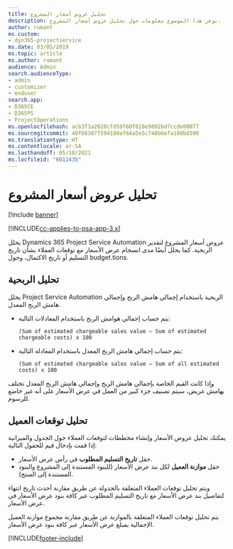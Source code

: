 ```yaml
---
title: تحليل عروض أسعار المشروع
description: يوفر هذا الموضوع معلومات حول تحليل عروض أسعار المشروع.
author: rumant
ms.custom:
- dyn365-projectservice
ms.date: 03/05/2019
ms.topic: article
ms.author: rumant
audience: Admin
search.audienceType:
- admin
- customizer
- enduser
search.app:
- D365CE
- D365PS
- ProjectOperations
ms.openlocfilehash: acb3f1a2020cfd59f60f828e9092bd7ccde00077
ms.sourcegitcommit: 40f68387f594180af64a5e5c748b6efa188bd300
ms.translationtype: HT
ms.contentlocale: ar-SA
ms.lasthandoff: 05/10/2021
ms.locfileid: "6012435"
---
```

# <a name="analysis-of-project-quotes"></a>تحليل عروض أسعار المشروع

[!include [banner](../includes/psa-now-project-operations.md)]

[!INCLUDE[cc-applies-to-psa-app-3.x](../includes/cc-applies-to-psa-app-3x.md)]

يحلل Dynamics 365 Project Service Automation عروض أسعار المشروع لتقدير الربحية. كما يحلل أيضًا مدى انسجام عرض الأسعار مع توقعات العملاء بشأن تاريخ التسليم أو تاريخ الاكتمال، وحول budget.tions.

## <a name="profitability-analysis"></a>تحليل الربحية

يحلل Project Service Automation الربحية باستخدام إجمالي هامش الربح وإجمالي هامش الربح المعدل.

- يتم حساب إجمالي هوامش الربح باستخدام المعادلات التالية:

  `
    (Sum of estimated chargeable sales value – Sum of estimated chargeable costs) x 100
  `
- يتم حساب إجمالي هامش الربح المعدل باستخدام المعادلة التالية:

  `
    (Sum of estimated chargeable sales value – Sum of all estimated costs) x 100
  `

وإذا كانت القيم الخاصة بإجمالي هامش الربح وإجمالي هامش الربح المعدل تختلف بهامش عريض، سيتم تصنيف جزء كبير من العمل في عرض الأسعار على أنه غير خاضع للرسوم.

## <a name="analysis-of-customer-expectations"></a>تحليل توقعات العميل

يمكنك تحليل عروض الأسعار وإنشاء مخططات لتوقعات العملاء حول الجدول والميزانية إذا قمت بإدخال قيم للحقول التالية:

- حقل **تاريخ التسليم المطلوب** في رأس عرض الأسعار.
- حقل **موازنة العميل** لكل بند عرض الأسعار (للبنود المستندة إلى المشروع والبنود المستندة إلى المنتج).

ويتم تحليل توقعات العملاء المتعلقة بالجدولة عن طريق مقارنة أحدث تاريخ انتهاء لتفاصيل بند عرض الأسعار مع تاريخ التسليم المطلوب عبر كافة بنود عرض الأسعار في عرض الأسعار.

يتم تحليل توقعات العملاء المتعلقة بالموازنة عن طريق مقارنة مجموع موازنة العميل الإجمالية بمبلغ عرض الأسعار عبر كافة بنود عرض الأسعار.


[!INCLUDE[footer-include](../includes/footer-banner.md)]